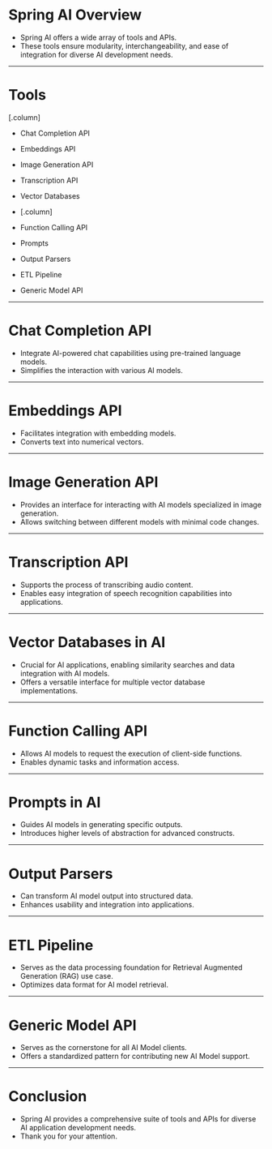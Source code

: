 # Spring AI Overview

- Spring AI offers a wide array of tools and APIs.
- These tools ensure modularity, interchangeability, and ease of integration for diverse AI development needs.

---

# Tools

[.column]

- Chat Completion API
- Embeddings API
- Image Generation API
- Transcription API
- Vector Databases

- [.column]
- Function Calling API
- Prompts
- Output Parsers
- ETL Pipeline
- Generic Model API

---

# Chat Completion API

- Integrate AI-powered chat capabilities using pre-trained language models.
- Simplifies the interaction with various AI models.

---

# Embeddings API

- Facilitates integration with embedding models.
- Converts text into numerical vectors.

---

# Image Generation API

- Provides an interface for interacting with AI models specialized in image generation.
- Allows switching between different models with minimal code changes.

---

# Transcription API

- Supports the process of transcribing audio content.
- Enables easy integration of speech recognition capabilities into applications.

---

# Vector Databases in AI

- Crucial for AI applications, enabling similarity searches and data integration with AI models.
- Offers a versatile interface for multiple vector database implementations.

---

# Function Calling API

- Allows AI models to request the execution of client-side functions.
- Enables dynamic tasks and information access.

---

# Prompts in AI

- Guides AI models in generating specific outputs.
- Introduces higher levels of abstraction for advanced constructs.

---

# Output Parsers

- Can transform AI model output into structured data.
- Enhances usability and integration into applications.

---

# ETL Pipeline

- Serves as the data processing foundation for Retrieval Augmented Generation (RAG) use case.
- Optimizes data format for AI model retrieval.

---

# Generic Model API

- Serves as the cornerstone for all AI Model clients.
- Offers a standardized pattern for contributing new AI Model support.

---

# Conclusion

- Spring AI provides a comprehensive suite of tools and APIs for diverse AI application development needs.
- Thank you for your attention.
